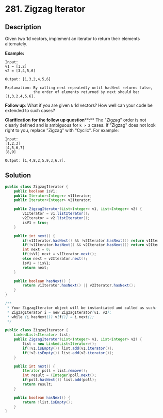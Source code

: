 # 281. Zigzag Iterator

## Description

Given two 1d vectors, implement an iterator to return their elements alternately.

**Example:**

```
Input:
v1 = [1,2]
v2 = [3,4,5,6] 

Output: [1,3,2,4,5,6]

Explanation: By calling next repeatedly until hasNext returns false, 
             the order of elements returned by next should be: [1,3,2,4,5,6].
```

**Follow up**: What if you are given `k` 1d vectors? How well can your code be extended to such cases?

**Clarification** **for the follow up question****:**
The "Zigzag" order is not clearly defined and is ambiguous for `k > 2` cases. If "Zigzag" does not look right to you, replace "Zigzag" with "Cyclic". For example:

```
Input:
[1,2,3]
[4,5,6,7]
[8,9]

Output: [1,4,8,2,5,9,3,6,7].
```

## Solution

```java
public class ZigzagIterator {
    public boolean isV1;
    public Iterator<Integer> v1Iterator;
    public Iterator<Integer> v2Iterator;

    public ZigzagIterator(List<Integer> v1, List<Integer> v2) {
        v1Iterator = v1.listIterator();
        v2Iterator = v2.listIterator();
        isV1 = true;
    }

    public int next() {
        if(v1Iterator.hasNext() && !v2Iterator.hasNext()) return v1Iterator.next();
        if(!v1Iterator.hasNext() && v2Iterator.hasNext()) return v2Iterator.next();
        int next = 0;
        if(isV1) next = v1Iterator.next();
        else next = v2Iterator.next();
        isV1 = !isV1;
        return next;
    }

    public boolean hasNext() {
        return v1Iterator.hasNext() || v2Iterator.hasNext();
    }
}

/**
 * Your ZigzagIterator object will be instantiated and called as such:
 * ZigzagIterator i = new ZigzagIterator(v1, v2);
 * while (i.hasNext()) v[f()] = i.next();
 */
```



```java
public class ZigzagIterator {
    LinkedList<Iterator> list;
    public ZigzagIterator(List<Integer> v1, List<Integer> v2) {
        list = new LinkedList<Iterator>();
        if(!v1.isEmpty()) list.add(v1.iterator());
        if(!v2.isEmpty()) list.add(v2.iterator());
    }

    public int next() {
        Iterator poll = list.remove();
        int result = (Integer)poll.next();
        if(poll.hasNext()) list.add(poll);
        return result;
    }

    public boolean hasNext() {
        return !list.isEmpty();
    }
}
```


